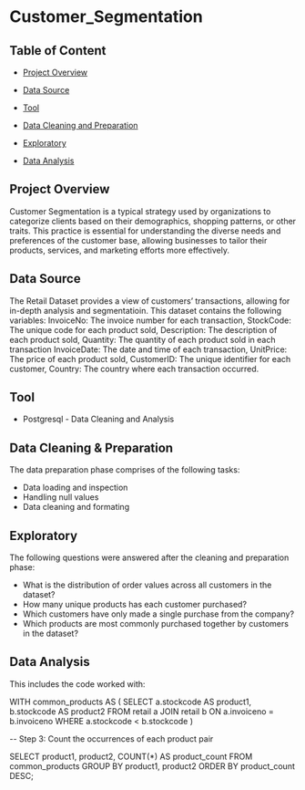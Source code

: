 # Customer_Segmentation

## Table of Content

- [Project Overview](#project-overview)

- [Data Source](#data-source)

- [Tool](#tool)

- [Data Cleaning and Preparation](#Data-Cleaning-Preparation)

- [Exploratory](#Exploratory)

- [Data Analysis](#Data-Analysis)


## Project Overview
Customer Segmentation is a typical strategy used by organizations to categorize clients based on their demographics, shopping patterns, or other traits. This practice is essential for understanding the diverse needs and preferences of the customer base, allowing businesses to tailor their products, services, and marketing efforts more effectively.


## Data Source
The Retail Dataset provides a view of customers’ transactions, allowing for in-depth analysis and segmentatioin. This dataset contains the following variables: InvoiceNo: The invoice number for each transaction, StockCode: The unique code for each product sold, Description: The description of each product sold, Quantity: The quantity of each product sold in each transaction InvoiceDate: The date and time of each transaction, UnitPrice: The price of each product sold, CustomerID: The unique identifier for each customer, Country: The country where each transaction occurred.


## Tool
- Postgresql - Data Cleaning and Analysis


## Data Cleaning & Preparation
The data preparation phase comprises of the following tasks:

- Data loading and inspection
- Handling null values
- Data cleaning and formating


## Exploratory

The following questions were answered after the cleaning and preparation phase:
- What is the distribution of order values across all customers in the dataset?
- How many unique products has each customer purchased?
- Which customers have only made a single purchase from the company?
- Which products are most commonly purchased together by customers in the
dataset?


## Data Analysis
This includes the code worked with:

WITH common_products AS (
    SELECT 
        a.stockcode AS product1,
        b.stockcode AS product2
    FROM 
        retail a
    JOIN 
        retail b 
    ON 
        a.invoiceno = b.invoiceno
    WHERE 
        a.stockcode < b.stockcode
)

-- Step 3: Count the occurrences of each product pair
	
SELECT 
    product1, 
    product2, 
    COUNT(*) AS product_count
FROM 
    common_products
GROUP BY 
    product1, 
    product2
ORDER BY 
	 product_count DESC;

